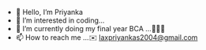 - 👋 Hello, I’m Priyanka
- 👀 I’m interested in coding...
- 🌱 I’m currently doing my final year BCA ...🧑‍🎓📝
- 📫 How to reach me ...✉️ laxpriyankas2004@gmail.com

<!---
Priyanka08-dev/Priyanka08-dev is a ✨ special ✨ repository because its `README.md` (this file) appears on your GitHub profile.
You can click the Preview link to take a look at your changes.
--->
